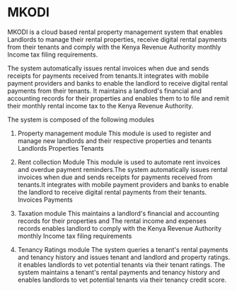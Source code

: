 # MKODI

MKODI is a cloud based rental property management system that enables Landlords to manage their rental properties, receive digital rental payments from their tenants and comply with the Kenya Revenue Authority monthly Income tax filing requirements.

The system automatically issues rental invoices when due and sends receipts for payments received from tenants.It integrates with mobile payment providers and banks to enable the landlord to receive digital rental payments from their tenants. It maintains a landlord's financial and accounting records for their properties and enables them to to file and remit their monthly rental income tax to the Kenya Revenue Authority.  

The system is composed of the following modules

1. Property management module
This module is used to register and manage new landlords and their respective properties and tenants
    Landlords
    Properties
    Tenants

2. Rent collection Module
This module is used to automate rent invoices and overdue payment reminders.The system automatically issues rental invoices when due and sends receipts for payments received from tenants.It integrates with mobile payment providers and banks to enable the landlord to receive digital rental payments from their tenants.
    Invoices
    Payments

3. Taxation module
This maintains a landlord's financial and accounting records for their properties and The rental income and expenses records enables  landlord to comply with the Kenya Revenue Authority monthly Income tax filing requirements

4. Tenancy Ratings module
The system queries a tenant's rental payments and tenancy history and issues tenant and landlord and property ratings. it enables landlords to vet potential tenants via their tenant ratings.
The system maintains a tenant's rental payments and tenancy history and enables landlords to vet potential tenants via their tenancy credit score.

